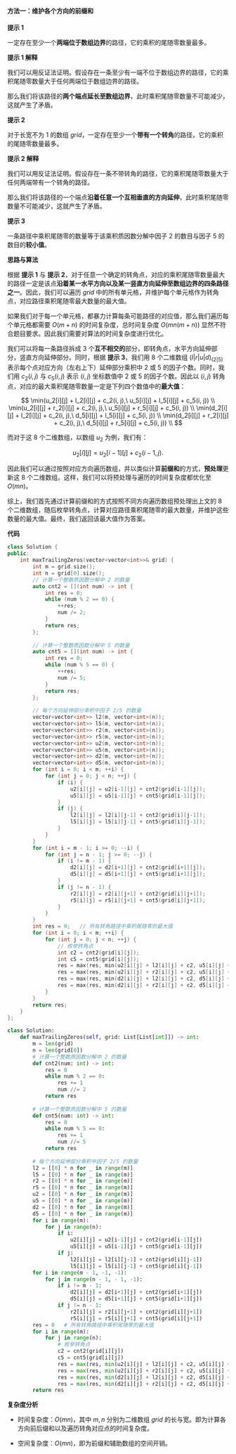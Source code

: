 #### 方法一：维护各个方向的前缀和

**提示 $1$**

一定存在至少一个**两端位于数组边界**的路径，它的乘积的尾随零数量最多。

**提示 $1$ 解释**

我们可以用反证法证明。假设存在一条至少有一端不位于数组边界的路径，它的乘积尾随零数量大于任何两端位于数组边界的路径。

那么我们将该路径的**两个端点延长至数组边界**，此时乘积尾随零数量不可能减少，这就产生了矛盾。

**提示 $2$**

对于长宽不为 $1$ 的数组 $\textit{grid}$，一定存在至少一个**带有一个转角**的路径，它的乘积的尾随零数量最多。

**提示 $2$ 解释**

我们可以用反证法证明。假设存在一条不带转角的路径，它的乘积尾随零数量大于任何两端带有一个转角的路径。

那么我们将该路径的一个端点**沿着任意一个互相垂直的方向延伸**，此时乘积尾随零数量不可能减少，这就产生了矛盾。

**提示 $3$**

一条路径中乘积尾随零的数量等于该乘积质因数分解中因子 $2$ 的数目与因子 $5$ 的数目的**较小值**。

**思路与算法**

根据 **提示 $1$** 与 **提示 $2$**，对于任意一个确定的转角点，对应的乘积尾随零数量最大的路径一定是该点**沿着某一水平方向以及某一竖直方向延伸至数组边界的四条路径之一**。因此，我们可以遍历 $\textit{grid}$ 中的所有单元格，并维护每个单元格作为转角点，对应路径乘积尾随零最大数量的最大值。

如果我们对于每一个单元格，都暴力计算每条可能路径的对应值，那么我们遍历每个单元格都需要 $O(m + n)$ 的时间复杂度，总时间复杂度 $O(mn(m + n))$ 显然不符合题目要求。因此我们需要对算法的时间复杂度进行优化。

我们可以将每一条路径拆成 $3$ 个**互不相交的**部分，即转角点，水平方向延伸部分，竖直方向延伸部分。同时，根据 **提示 $3$**，我们用 $8$ 个二维数组 ${(l|r|u|d)}_{(2|5)}$ 表示每个点对应方向（左右上下）延伸部分乘积中 $2$ 或 $5$ 的因子个数。同时，我们用 $c_2(i, j)$ 与 $c_5(i, j)$ 表示 $(i, j)$ 坐标数值中 $2$ 或 $5$ 的因子个数。因此以 $(i, j)$ 转角点，对应的最大乘积尾随零数量一定是下列四个数值中的**最大值**：

$$
\min(u_2[i][j] + l_2[i][j] + c_2(i, j),\ u_5[i][j] + l_5[i][j] + c_5(i, j)) \\
\min(u_2[i][j] + r_2[i][j] + c_2(i, j),\ u_5[i][j] + r_5[i][j] + c_5(i, j)) \\
\min(d_2[i][j] + l_2[i][j] + c_2(i, j),\ d_5[i][j] + l_5[i][j] + c_5(i, j)) \\
\min(d_2[i][j] + r_2[i][j] + c_2(i, j),\ d_5[i][j] + r_5[i][j] + c_5(i, j)) \\
$$

而对于这 $8$ 个二维数组，以数组 $u_2$ 为例，我们有：

$$
u_2[i][j] = u_2[i-1][j] + c_2(i - 1, j).
$$

因此我们可以通过按照对应方向遍历数组，并以类似计算**前缀和**的方式，**预处理**更新这 $8$ 个二维数组。这样，我们可以将预处理与遍历的时间复杂度都优化至 $O(mn)$。

综上，我们首先通过计算前缀和的方式按照不同方向遍历数组预处理出上文的 $8$ 个二维数组，随后枚举转角点，计算对应路径乘积尾随零的最大数量，并维护这些数量的最大值。最终，我们返回该最大值作为答案。

**代码**

```C++ [sol1-C++]
class Solution {
public:
    int maxTrailingZeros(vector<vector<int>>& grid) {
        int m = grid.size();
        int n = grid[0].size();
        // 计算一个整数质因数分解中 2 的数量
        auto cnt2 = [](int num) -> int {
            int res = 0;
            while (num % 2 == 0) {
                ++res;
                num /= 2;
            }
            return res;
        };
        
        // 计算一个整数质因数分解中 5 的数量
        auto cnt5 = [](int num) -> int {
            int res = 0;
            while (num % 5 == 0) {
                ++res;
                num /= 5;
            }
            return res;
        };
        
        // 每个方向延伸部分乘积中因子 2/5 的数量
        vector<vector<int>> l2(m, vector<int>(n));
        vector<vector<int>> l5(m, vector<int>(n));
        vector<vector<int>> r2(m, vector<int>(n));
        vector<vector<int>> r5(m, vector<int>(n));
        vector<vector<int>> u2(m, vector<int>(n));
        vector<vector<int>> u5(m, vector<int>(n));
        vector<vector<int>> d2(m, vector<int>(n));
        vector<vector<int>> d5(m, vector<int>(n));
        for (int i = 0; i < m; ++i) {
            for (int j = 0; j < n; ++j) {
                if (i) {
                    u2[i][j] = u2[i-1][j] + cnt2(grid[i-1][j]);
                    u5[i][j] = u5[i-1][j] + cnt5(grid[i-1][j]);
                }
                if (j) {
                    l2[i][j] = l2[i][j-1] + cnt2(grid[i][j-1]);
                    l5[i][j] = l5[i][j-1] + cnt5(grid[i][j-1]);
                }
            }
        }
        for (int i = m - 1; i >= 0; --i) {
            for (int j = n - 1; j >= 0; --j) {
                if (i != m - 1) {
                    d2[i][j] = d2[i+1][j] + cnt2(grid[i+1][j]);
                    d5[i][j] = d5[i+1][j] + cnt5(grid[i+1][j]);
                }
                if (j != n - 1) {
                    r2[i][j] = r2[i][j+1] + cnt2(grid[i][j+1]);
                    r5[i][j] = r5[i][j+1] + cnt5(grid[i][j+1]);
                }
            }
        }
        int res = 0;   // 所有转角路径中乘积尾随零的最大值
        for (int i = 0; i < m; ++i) {
            for (int j = 0; j < n; ++j) {
                // 枚举转角点
                int c2 = cnt2(grid[i][j]);
                int c5 = cnt5(grid[i][j]);
                res = max(res, min(u2[i][j] + l2[i][j] + c2, u5[i][j] + l5[i][j] + c5));
                res = max(res, min(u2[i][j] + r2[i][j] + c2, u5[i][j] + r5[i][j] + c5));
                res = max(res, min(d2[i][j] + l2[i][j] + c2, d5[i][j] + l5[i][j] + c5));
                res = max(res, min(d2[i][j] + r2[i][j] + c2, d5[i][j] + r5[i][j] + c5));
            }
        }
        return res;
    }
};
```


```Python [sol1-Python3]
class Solution:
    def maxTrailingZeros(self, grid: List[List[int]]) -> int:
        m = len(grid)
        n = len(grid[0])
        # 计算一个整数质因数分解中 2 的数量
        def cnt2(num: int) -> int:
            res = 0
            while num % 2 == 0:
                res += 1
                num //= 2
            return res
        
        # 计算一个整数质因数分解中 5 的数量
        def cnt5(num: int) -> int:
            res = 0
            while num % 5 == 0:
                res += 1
                num //= 5
            return res
        
        # 每个方向延伸部分乘积中因子 2/5 的数量
        l2 = [[0] * n for _ in range(m)]
        l5 = [[0] * n for _ in range(m)]
        r2 = [[0] * n for _ in range(m)]
        r5 = [[0] * n for _ in range(m)]
        u2 = [[0] * n for _ in range(m)]
        u5 = [[0] * n for _ in range(m)]
        d2 = [[0] * n for _ in range(m)]
        d5 = [[0] * n for _ in range(m)]
        for i in range(m):
            for j in range(n):
                if i:
                    u2[i][j] = u2[i-1][j] + cnt2(grid[i-1][j])
                    u5[i][j] = u5[i-1][j] + cnt5(grid[i-1][j])
                if j:
                    l2[i][j] = l2[i][j-1] + cnt2(grid[i][j-1])
                    l5[i][j] = l5[i][j-1] + cnt5(grid[i][j-1])
        for i in range(m - 1, -1, -1):
            for j in range(n - 1, - 1, -1):
                if i != m - 1:
                    d2[i][j] = d2[i+1][j] + cnt2(grid[i+1][j])
                    d5[i][j] = d5[i+1][j] + cnt5(grid[i+1][j])
                if j != n - 1:
                    r2[i][j] = r2[i][j+1] + cnt2(grid[i][j+1])
                    r5[i][j] = r5[i][j+1] + cnt5(grid[i][j+1])
        res = 0   # 所有转角路径中乘积尾随零的最大值
        for i in range(m):
            for j in range(n):
                # 枚举转角点
                c2 = cnt2(grid[i][j])
                c5 = cnt5(grid[i][j])
                res = max(res, min(u2[i][j] + l2[i][j] + c2, u5[i][j] + l5[i][j] + c5))
                res = max(res, min(u2[i][j] + r2[i][j] + c2, u5[i][j] + r5[i][j] + c5))
                res = max(res, min(d2[i][j] + l2[i][j] + c2, d5[i][j] + l5[i][j] + c5))
                res = max(res, min(d2[i][j] + r2[i][j] + c2, d5[i][j] + r5[i][j] + c5))
        return res
```


**复杂度分析**

- 时间复杂度：$O(mn)$，其中 $m, n$ 分别为二维数组 $\textit{grid}$ 的长与宽。即为计算各方向前后缀和以及遍历转角对应点的时间复杂度。

- 空间复杂度：$O(mn)$，即为前缀和辅助数组的空间开销。